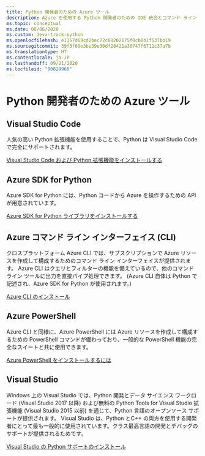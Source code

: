 ```yaml
---
title: Python 開発者のための Azure ツール
description: Azure を使用する Python 開発者のための IDE 統合とコマンド ライン インターフェイス。
ms.topic: conceptual
ms.date: 08/06/2020
ms.custom: devx-track-python
ms.openlocfilehash: e1157d69cd2bec72c88202175f0cb0b1f537bb19
ms.sourcegitcommit: 39f3f69e3be39e30df28421a30747f6711c37a7b
ms.translationtype: HT
ms.contentlocale: ja-JP
ms.lasthandoff: 09/21/2020
ms.locfileid: "90829968"
---
```

# <a name="azure-tools-for-python-developers"></a>Python 開発者のための Azure ツール

## <a name="visual-studio-code"></a>Visual Studio Code

人気の高い Python 拡張機能を使用することで、Python は Visual Studio Code で完全にサポートされます。

[Visual Studio Code および Python 拡張機能をインストールする](https://code.visualstudio.com/docs/languages/python)

## <a name="azure-sdk-for-python"></a>Azure SDK for Python

Azure SDK for Python には、Python コードから Azure を操作するための API が用意されています。

[Azure SDK for Python ライブラリをインストールする](azure-sdk-install.md)

## <a name="azure-command-line-interface-cli"></a>Azure コマンド ライン インターフェイス (CLI)

クロスプラットフォーム Azure CLI では、サブスクリプションで Azure リソースを作成して構成するためのコマンド ライン インターフェイスが提供されます。 Azure CLI はクエリとフィルターの機能を備えているので、他のコマンド ライン ツールに出力を直接パイプ処理できます。 (Azure CLI 自体は Python で記述され、Azure SDK for Python が使用されます。)

[Azure CLI のインストール](/cli/azure/install-azure-cli)

## <a name="azure-powershell"></a>Azure PowerShell

Azure CLI と同様に、Azure PowerShell には Azure リソースを作成して構成するための PowerShell コマンドが備わっており、一般的な PowerShell 機能の完全なスイートと共に使用できます。

[Azure PowerShell をインストールするには](/powershell/azure/install-az-ps)

## <a name="visual-studio"></a>Visual Studio

Windows 上の Visual Studio では、Python 開発とデータ サイエンス ワークロード (Visual Studio 2017 以降) および無料の Python Tools for Visual Studio 拡張機能 (Visual Studio 2015 以前) を通じて、Python 言語のオープンソース サポートが提供されます。 Visual Studio は、Python とC++ の両方を使用する開発者にとって最も一般的に使用されています。クラス最高言語の開発とデバッグのサポートが提供されるためです。

[Visual Studio の Python サポートのインストール](/visualstudio/python/installation)